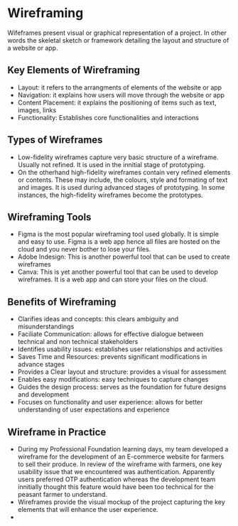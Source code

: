 # Wireframing
Wifeframes present visual or graphical representation of a project. In other words the skeletal sketch or framework detailing the layout and structure of a website or app.
## Key Elements of Wireframing
- Layout: it refers to the arrangments of elements of the website or app
- Navigation: it explains how users will move through the website or app
- Content Placement: it explains the positioning of items such as text, images, links
- Functionality: Establishes core functionalities and interactions
## Types of Wireframes
- Low-fidelity wireframes capture very basic structure of a wireframe. Usually not refined. It is used in the innitial stage of prototyping.
- On the otherhand high-fidelity wireframes contain very refined elements or contents. These may include, the colours, style and formating of text and images. It is used during advanced stages of prototyping. In some instances, the high-fidelity wireframes become the prototypes.
## Wireframing Tools
- Figma is the most popular wireframing tool used globally. It is simple and easy to use. Figma is a web app hence all files are hosted on the cloud and you never bother to lose your files.
- Adobe Indesign: This is another powerful tool that can be used to create wireframes
- Canva: This is yet another powerful tool that can be used to develop wireframes. It is a web app and can store your files on the cloud.
## Benefits of Wireframing
- Clarifies ideas and concepts: this clears ambiguity and misunderstandings
- Faciliate Communication: allows for effective dialogue between technical and non technical stakeholders
- Identifies usability issues: establishes user relationships and activities
- Saves Time and Resources: prevents significant modifications in advance stages
- Provides a Clear layout and structure: provides a visual for assessment
- Enables easy modifications: easy techniques to capture changes
- Guides the design process: serves as the foundation for future designs and development
- Focuses on functionality and user experience: allows for better understanding of user expectations and experience
## Wireframe in Practice
- During my Professional Foundation learning days, my team developed a wireframe for the development of an E-commerce website for farmers to sell their produce. In review of the wireframe with farmers, one key usability issue that we encountered was authentication. Apparently users preferred OTP authentication whereas the development team innitially thought this feature would have been too technical for the peasant farmer to understand.
- Wireframes provide the visual mockup of the project capturing the key elements that will enhance the user experience.
- 
